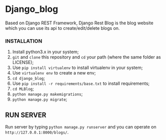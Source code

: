 # Django_blog
Based on Django REST Framework, Django Rest Blog is the blog website which you can use its api to create/edit/delete blogs on. 

### INSTALLATION
1. Install python3.x in your system;
2. `git` and `clone` this repository and `cd` your path (where the same folder as LICENSE);
3. Use `pip install virtualenv` to install virtualenv in your system;
4. Use `virtualenv env` to create a new env;
5. `cd django_blog`;
6. Use `pip install -r requirements/base.txt` to install requirements;
7. `cd MLBlog`;
8. `python manage.py makemigrations`;
9. `python manage.py migrate`;

## RUN SERVER
Run server by typing `python manage.py runserver` and you can operate on `http://127.0.0.1:8000/blogs/`.



